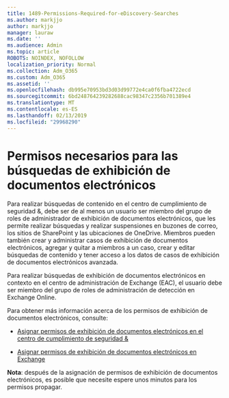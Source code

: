 ```yaml
---
title: 1489-Permissions-Required-for-eDiscovery-Searches
ms.author: markjjo
author: markjjo
manager: lauraw
ms.date: ''
ms.audience: Admin
ms.topic: article
ROBOTS: NOINDEX, NOFOLLOW
localization_priority: Normal
ms.collection: Adm_O365
ms.custom: Adm_O365
ms.assetid: ''
ms.openlocfilehash: db995e70953bd3d03d99772e4ca0f6fba4722ecd
ms.sourcegitcommit: 6bd248764239282688cac98347c2356b701389e4
ms.translationtype: MT
ms.contentlocale: es-ES
ms.lasthandoff: 02/13/2019
ms.locfileid: "29968290"
---
```

# <a name="permissions-required-for-ediscovery-searches"></a>Permisos necesarios para las búsquedas de exhibición de documentos electrónicos

Para realizar búsquedas de contenido en el centro de cumplimiento de seguridad &, debe ser de al menos un usuario ser miembro del grupo de roles de administrador de exhibición de documentos electrónicos, que les permite realizar búsquedas y realizar suspensiones en buzones de correo, los sitios de SharePoint y las ubicaciones de OneDrive. Miembros pueden también crear y administrar casos de exhibición de documentos electrónicos, agregar y quitar a miembros a un caso, crear y editar búsquedas de contenido y tener acceso a los datos de casos de exhibición de documentos electrónicos avanzada.

Para realizar búsquedas de exhibición de documentos electrónicos en contexto en el centro de administración de Exchange (EAC), el usuario debe ser miembro del grupo de roles de administración de detección en Exchange Online.

Para obtener más información acerca de los permisos de exhibición de documentos electrónicos, consulte: 

- [Asignar permisos de exhibición de documentos electrónicos en el centro de cumplimiento de seguridad &](https://docs.microsoft.com/office365/securitycompliance/assign-ediscovery-permissions)

- [Asignar permisos de exhibición de documentos electrónicos en Exchange](https://docs.microsoft.com/exchange/security-and-compliance/in-place-ediscovery/assign-ediscovery-permissions)

**Nota**: después de la asignación de permisos de exhibición de documentos electrónicos, es posible que necesite espere unos minutos para los permisos propagar.
